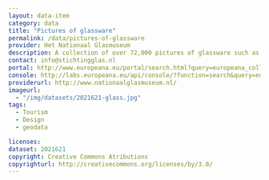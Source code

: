 ```yaml
---
layout: data-item
category: data
title: "Pictures of glassware"
permalink: /data/pictures-of-glassware
provider: Het Nationaal Glasmuseum
description: A collection of over 72,000 pictures of glassware such as bottles, glasses, vases and bowls. The collection also includes a large number of (technical) drawings of glassware.
contact: info@stichtingglas.nl 
portal: http://www.europeana.eu/portal/search.html?query=europeana_collectionName%3A2021621*&rows=24
console: http://labs.europeana.eu/api/console/?function=search&query=europeana_collectionName%3A2021621*&rows=24
providerurl: http://www.nationaalglasmuseum.nl/
imageurl:
  - "/img/datasets/2021621-glass.jpg"
tags:
  - Tourism
  - Design
  - geodata

licenses:
dataset: 2021621
copyright: Creative Commons Atributions
copyrighturl: http://creativecommons.org/licenses/by/3.0/
---
```

